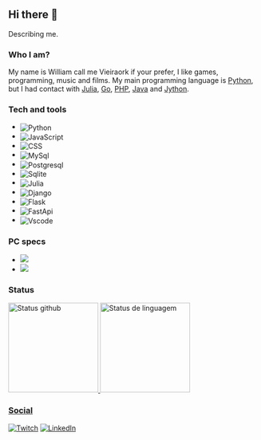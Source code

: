 ## Hi there 👋

Describing me.

### Who I am?

My name is William call me Vieiraork if your prefer, I like games, programming, music and films. My main programming language is [Python](https://www.python.org/), but I had contact with [Julia](https://julialang.org/), [Go](https://golang.org/), [PHP](https://www.php.net/), [Java](https://www.oracle.com/java/technologies/downloads/) and [Jython](https://www.jython.org/).

### Tech and tools

   - <img align="center" src="https://img.shields.io/badge/Python-FFD43B?style=for-the-badge&logo=python&logoColor=darkgreen" alt="Python">
   - <img align="center" src="https://img.shields.io/badge/JavaScript-323330?style=for-the-badge&logo=javascript&logoColor=F7DF1E" alt="JavaScript">
   - <img align="center" src="https://img.shields.io/badge/Java-ED8B00?style=for-the-badge&logo=java&logoColor=white" alt="CSS">
   - <img align="center" src="https://img.shields.io/badge/MySQL-005C84?style=for-the-badge&logo=mysql&logoColor=white" alt="MySql">
   - <img align="center" src="https://img.shields.io/badge/PostgreSQL-316192?style=for-the-badge&logo=postgresql&logoColor=white" alt="Postgresql">
   - <img align="center" src="https://img.shields.io/badge/SQLite-07405E?style=for-the-badge&logo=sqlite&logoColor=white" alt="Sqlite">
   - <img align="center" src="https://img.shields.io/badge/Julia-9558B2?style=for-the-badge&logo=julia&logoColor=white" alt="Julia">
   - <img align="center" src="https://img.shields.io/badge/Django-092E20?style=for-the-badge&logo=django&logoColor=green" alt="Django">
   - <img align="center" src="https://img.shields.io/badge/Flask-000000?style=for-the-badge&logo=flask&logoColor=white" alt="Flask">
   - <img align="center" src="https://img.shields.io/badge/fastapi-109989?style=for-the-badge&logo=FASTAPI&logoColor=white" alt="FastApi">
   - <img align="center" src="https://img.shields.io/badge/Visual_Studio_Code-0078D4?style=for-the-badge&logo=visual%20studio%20code&logoColor=white" alt="Vscode">


### PC specs

   - <img src="https://img.shields.io/badge/AMD-FX_4300-ED1C24?style=for-the-badge&logo=amd&logoColor=white">
   - <img src="https://img.shields.io/badge/AMD-Radeon_R7_370-ED1C24?style=for-the-badge&logo=amd&logoColor=white">

### Status

<div style="display: flex; flex-direction: column;">
    <a href="https://beacons.ia/Vieiraork" >
    <img height="180em" src="https://github-readme-stats.vercel.app/api?username=Vieiraork&show_icons=true&theme=dracula&include_all_commits=true&count_private=true" alt="Status github">
    <img height="180em" src="https://github-readme-stats.vercel.app/api/top-langs/?username=Vieiraork&layout=compact&langs_count=16&theme=dracula" alt="Status de linguagem">
</div>
  
### Social
    
<div class="social">
  <a href="https://www.twitch.tv/vieiraork"><img src="https://img.shields.io/badge/Twitch-9146FF?style=for-the-badge&logo=twitch&logoColor=white" alt="Twitch"></a>
  <a href="https://www.linkedin.com/in/william-vieira-ba4503160/"><img src="https://img.shields.io/badge/LinkedIn-0077B5?style=for-the-badge&logo=linkedin&logoColor=white" alt="LinkedIn"></a>
</div>
